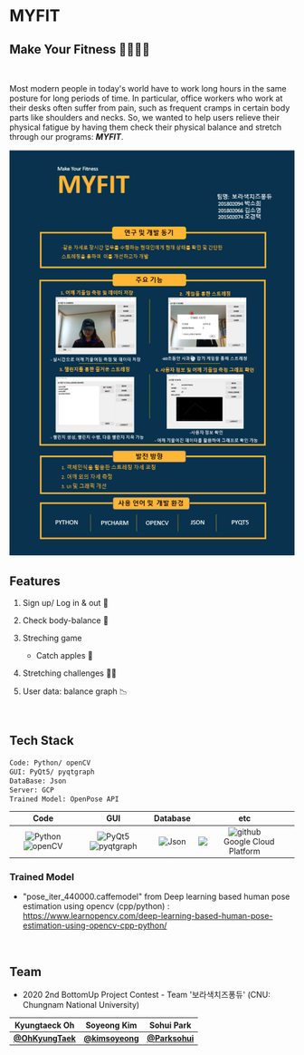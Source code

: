 # MYFIT
## Make Your Fitness 🤸‍♀️🤸‍♂️

<br/>

Most modern people in today's world have to work long hours in the same posture for long periods of time. In particular, office workers who work at their desks often suffer from pain, such as frequent cramps in certain body parts like shoulders and necks. So, we wanted to help users relieve their physical fatigue by having them check their physical balance and stretch through our programs: <b><i>MYFIT</i></b>.

<img src="POSTER.png" title="MYFIT POSTER" alt="MYFIT POSTER"></img>


## Features
1. Sign up/ Log in & out 👤

2. Check body-balance 📐

3. Streching game
    - Catch apples  🍎
  
4. Stretching challenges 🙋‍♂️

5. User data: balance graph 📉

<br/>

## Tech Stack
```
Code: Python/ openCV
GUI: PyQt5/ pyqtgraph
DataBase: Json
Server: GCP
Trained Model: OpenPose API
 ```
 
|      Code      |      GUI      |    Database   |      etc      |
| :------------: | :-----------: | :-----------: | :-----------: |
| ![Python](https://img.shields.io/badge/python-v3.8-blue?logo=python) ![openCV](https://img.shields.io/badge/openCV-CV2+-green?logo=opencv) | ![PyQt5](https://img.shields.io/badge/pyqt-v5-olive?logo=pyqt) ![pyqtgraph](https://img.shields.io/badge/pyqtgraph-pyqtgraph-blue?logo=pyqtgraph) | ![Json](https://img.shields.io/badge/json-database-orange?logo=json) | ![github](https://img.shields.io/badge/github-gray?logo=github) ![Google Cloud Platform](https://img.shields.io/badge/Google_Cloud_Platform-VM_instance-red?logo=gcp) |
 
  
### Trained Model
- "pose_iter_440000.caffemodel"
from Deep learning based human pose estimation using opencv (cpp/python)
: <https://www.learnopencv.com/deep-learning-based-human-pose-estimation-using-opencv-cpp-python/>


<br/>


## Team
- 2020 2nd BottomUp Project Contest - Team '보라색치즈퐁듀' (CNU: Chungnam National University)


| Kyungtaeck Oh | Soyeong Kim | Sohui Park |
|:---:|:---:|:---:|
| [**@OhKyungTaek**](https://github.com/OhKyungTaek)| [**@kimsoyeong**](https://github.com/kimsoyeong) | [**@Parksohui**](https://github.com/Parksohui)
